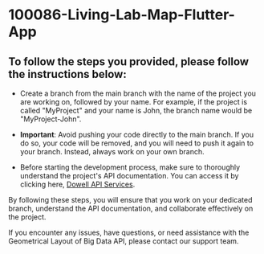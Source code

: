 # 100086-Living-Lab-Map-Flutter-App
## To follow the steps you provided, please follow the instructions below:

- Create a branch from the main branch with the name of the project you are working on, followed by your name. For example, if the project is called "MyProject" and your name is John, the branch name would be "MyProject-John".

- **Important**: Avoid pushing your code directly to the main branch. If you do so, your code will be removed, and you will need to push it again to your branch. Instead, always work on your own branch.

- Before starting the development process, make sure to thoroughly understand the project's API documentation. You can access it by clicking here, [Dowell API Services](https://github.com/orgs/DoWellUXLab/).

By following these steps, you will ensure that you work on your dedicated branch, understand the API documentation, and collaborate effectively on the project.

If you encounter any issues, have questions, or need assistance with the Geometrical Layout of Big Data API, please contact our support team.
